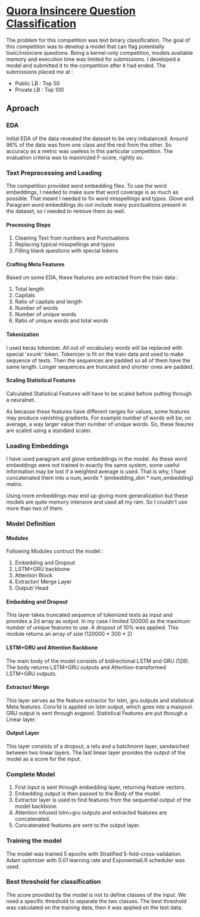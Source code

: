 # [Quora Insincere Question Classification](https://www.kaggle.com/c/quora-insincere-questions-classification)
The problem for this competition was text binary classification. The goal of this competition was to develop a model that can flag potentially toxic/insincere questions. Being a kernel-only competition, models available memory and execution time was limited for submissions. I developed a model and submitted it to the competition after it had ended. The submissions placed me at :

  * Public LB  : Top 50
  * Private LB : Top 100
  

## Aproach
### EDA
Initial EDA of the data revealed the dataset to be very imbalanced. Around 96% of the data was from one class and the rest from the other. So accuracy as a metric was useless in this particular competition. The evaluation criteria was to maximized F-score, rightly so.
### Text Preprocessing and Loading
The competition provided word embedding files. To use the word embeddings, I needed to make sure that word coverage is as much as possible. That meant I needed to fix word misspellings and typos. Glove and Paragram word embeddings do not include many punctuations present in the dataset, so I needed to remove them as well.
#### Processing Steps 

1. Cleaning Text from numbers and Punctuations
2. Replacing typical misspellings and typos
3. Filling blank questions with special tokens
#### Crafting Meta Features
Based on some EDA, these features are extracted from the train data :

1. Total length
2. Capitals
3. Ratio of capitals and length
4. Number of words
5. Number of unique words
6. Ratio of unique words and total words
#### Tokenization 
I used keras tokenizer. All out of vocabulary words will be replaced with special 'xxunk' token. Tokenizer is fit on the train data and used to make sequence of texts. Then the sequences are padded so all of them have the same length. Longer sequences are truncated and shorter ones are padded.
#### Scaling Statistical Features
Calculated Statistical Features will have to be scaled before putting through a neuralnet.

As because these features have different ranges for values, some features may produce vanishing gradients. For example number of words will be, on average, a way larger value than number of unique words. So, these feaures are scaled using a standard scaler.

### Loading Embeddings
I have used paragram and glove embeddings in the model. As these word embeddings were not trained in exactly the same system, some useful information may be lost if a weighted average is used. That is why, I have concatenated them into a num_words * (embedding_dim * num_embedding) matrix.

Using more embeddings may end up giving more generalization but these models are quite memory intensive and used all my ram. So I couldn't use more than two of them.

### Model Definition
#### Modules
Following Modules contruct the model :

1. Embedding and Dropout
2. LSTM+GRU backbone
3. Attention Block
4. Extractor/ Merge Layer
5. Output/ Head

#### Embedding and Dropout
This layer takes truncated sequence of tokenized texts as input and provides a 2d array as output.
In my case I limited 120000 as the maximum number of unique features to use. A dropout of 10% was applied. This module returns an array of size (120000 * 300 * 2)
#### LSTM+GRU and Attention Backbone
The main body of the model consists of bidirectional LSTM and GRU (128).
The body returns LSTM+GRU outputs and Attention-transformed LSTM+GRU outputs.
#### Extractor/ Merge
This layer serves as the feature extractor for lstm, gru outputs and statistical Meta features.
Conv1d is applied on lstm output, which goes into a maxpool. GRU output is sent through avgpool. Statistical Features are put through a Linear layer.
#### Output Layer
This layer consists of a dropout, a relu and a batchnorm layer, sandwiched between two linear layers. The last linear layer provides the output of the model as a score for the input.


### Complete Model

1. First input is sent through embedding layer, returning feature vectors.
2. Embedding output is then passed to the Body of the model.
3. Extractor layer is used to find features from the sequential output of the model backbone.
4. Attention infused lstm+gru outputs and extracted features are concatenated.
5. Concatenated features are sent to the output layer.

### Training the model
The model was trained 5 epochs with Stratified 5-fold-cross-validation. Adam optimizer with 0.01 learning rate and ExponentialLR scheduler was used.

### Best threshold for classification
The score provided by the model is not to define classes of the input. We need a specific threshold to separate the two classes. The best threshold was calculated on the training data, then it was applied on the test data.
